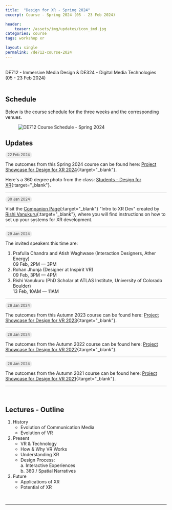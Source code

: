 ```yaml
---
title:  "Design for XR - Spring 2024"
excerpt: Course - Spring 2024 (05 - 23 Feb 2024)

header:
    teaser: /assets/img/updates/icon_imd.jpg
categories: course
tags: workshop xr

layout: single
permalink: /de712-course-2024
---
```

<br>
DE712 - Immersive Media Design & DE324 - Digital Media Technologies
<br>
(05 - 23 Feb 2024)
<br><br>

## Schedule
Below is the course schedule for the three weeks and the corresponding venues.

<figure class="align-center" style="width:100%;">
  <img src="{{ site.url }}{{ site.baseurl }}\assets\img\course\de712-schedule-spring2024.png" alt="DE712 Course Schedule - Spring 2024">
</figure>

## Updates

<span style="padding: 0px 0px 4px 0px; background-color: #eeeeee; color: #444444; border-radius: 10px;"> <small>&nbsp;&nbsp;22 Feb 2024&nbsp;&nbsp;</small> </span>

The outcomes from this Spring 2024 course can be found here: [Project Showcase for Design for XR 2024](https://imxd.in/de712-showcase-2024){:target="_blank"}.

Here's a 360 degree photo from the class: [Students - Design for XR](https://imxd.in/de712-panorama-2024){:target="_blank"}.

<hr style="height:1px;border-width:0;background-color:lightgrey">

<span style="padding: 0px 0px 4px 0px; background-color: #eeeeee; color: #444444; border-radius: 10px;"> <small>&nbsp;&nbsp;30 Jan 2024&nbsp;&nbsp;</small> </span><br style="line-height: 10px" />

Visit the [Companion Page](https://rishivanukuru.notion.site/Intro-to-XR-Dev-Spring-2024-84a40bd1bc0d4197af02fa8c83d18e4f){:target="_blank"} "Intro to XR Dev" created by [Rishi Vanukuru](https://rishivanukuru.com/){:target="_blank"}, where you will find instructions on how to set up your systems for XR development.

<hr style="height:1px;border-width:0;background-color:lightgrey;">

<span style="padding: 0px 0px 4px 0px; background-color: #eeeeee; color: #444444; border-radius: 10px;"> <small>&nbsp;&nbsp;29 Jan 2024&nbsp;&nbsp;</small> </span>

The invited speakers this time are:
1. Prafulla Chandra and Atish Waghwase (Interaction Designers, Ather Energy)
<br>09 Feb, 2PM &mdash; 3PM
2. Rohan Jhunja (Designer at Inspirit VR)
<br>09 Feb, 3PM &mdash; 4PM
3. Rishi Vanukuru (PhD Scholar at ATLAS Institute, University of Colorado Boulder)
<br>13 Feb, 10AM &mdash; 11AM

<hr style="height:1px;border-width:0;background-color:lightgrey;">

<span style="padding: 0px 0px 4px 0px; background-color: #eeeeee; color: #444444; border-radius: 10px;"> <small>&nbsp;&nbsp;26 Jan 2024&nbsp;&nbsp;</small> </span>

The outcomes from this Autumn 2023 course can be found here: [Project Showcase for Design for VR 2023](https://imxd.in/de677-showcase-2023){:target="_blank"}.

<hr style="height:1px;border-width:0;background-color:lightgrey">

<span style="padding: 0px 0px 4px 0px; background-color: #eeeeee; color: #444444; border-radius: 10px;"> <small>&nbsp;&nbsp;26 Jan 2024&nbsp;&nbsp;</small> </span>

The outcomes from the Autumn 2022 course can be found here: [Project Showcase for Design for VR 2022](https://imxd.in/de677-showcase-2022){:target="_blank"}.

<hr style="height:1px;border-width:0;background-color:lightgrey;">

<span style="padding: 0px 0px 4px 0px; background-color: #eeeeee; color: #444444; border-radius: 10px;"> <small>&nbsp;&nbsp;26 Jan 2024&nbsp;&nbsp;</small> </span>

The outcomes from the Autumn 2021 course can be found here: [Project Showcase for Design for VR 2021](https://imxd.in/de677-showcase-2021){:target="_blank"}.

<hr style="height:1px;border-width:0;background-color:lightgrey">
<br>

## Lectures - Outline
1.  History
    * Evolution of Communication Media
    * Evolution of VR
2.  Present
    * VR & Technology
    * How & Why VR Works
    * Understanding XR
    * Design Process: <br>
      a. Interactive Experiences <br>
      b. 360 / Spatial Narratives
3.  Future
    * Applications of XR
    * Potential of XR

<br>
<hr>

